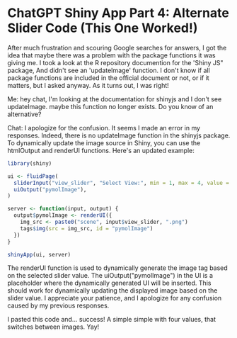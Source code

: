 # ChatGPT Shiny App Part 4: Alternate Slider Code (This One Worked!)

After much frustration and scouring Google searches for answers, I got the idea that maybe there was a problem
with the package functions it was giving me. I took a look at the R repository documention for the 'Shiny JS" package,
And didn't see an 'updateImage' function. I don't know if all package functions are included in the official document 
or not, or if it matters, but I asked anyway. As it turns out, I was right!

Me: hey chat, I'm looking at the documentation for shinyjs and I don't see updateImage. 
maybe this function no longer exists. Do you know of an alternative?

Chat: I apologize for the confusion. It seems I made an error in my responses. Indeed, there is no updateImage function in the shinyjs package.
To dynamically update the image source in Shiny, you can use the htmlOutput and renderUI functions. Here's an updated example:

```r
library(shiny)

ui <- fluidPage(
  sliderInput("view_slider", "Select View:", min = 1, max = 4, value = 1),
  uiOutput("pymolImage"),
)

server <- function(input, output) {
  output$pymolImage <- renderUI({
    img_src <- paste0("scene", input$view_slider, ".png")
    tags$img(src = img_src, id = "pymolImage")
  })
}

shinyApp(ui, server)
```

The renderUI function is used to dynamically generate the image tag based on the selected slider value.
The uiOutput("pymolImage") in the UI is a placeholder where the dynamically generated UI will be inserted.
This should work for dynamically updating the displayed image based on the slider value. I appreciate your patience, 
and I apologize for any confusion caused by my previous responses.

I pasted this code and... success! A simple simple with four values, that switches between images. Yay!
